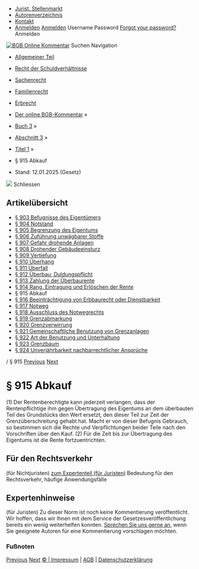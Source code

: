  * [Jurist. Stellenmarkt](https://bgb.kommentar.de/Buch-3/Abschnitt-3/Titel-1/</job-board> "Jurist. Stellenmarkt")
  * [Autorenverzeichnis](https://bgb.kommentar.de/Buch-3/Abschnitt-3/Titel-1/</Autorenverzeichnis> "Autorenverzeichnis")
  * [Kontakt](https://bgb.kommentar.de/Buch-3/Abschnitt-3/Titel-1/</Kontakt>)
  * [Anmelden](https://bgb.kommentar.de/Buch-3/Abschnitt-3/Titel-1/<#login> "show login form") [Anmelden](https://bgb.kommentar.de/Buch-3/Abschnitt-3/Titel-1/<#> "hide login form") Username Password
[Forgot your password?](https://bgb.kommentar.de/Buch-3/Abschnitt-3/Titel-1/</user/forgotpassword>) Anmelden 


[![BGB Online Kommentar](https://bgb.kommentar.de/extension/bgb/design/bgb/images/logo.png)](https://bgb.kommentar.de/Buch-3/Abschnitt-3/Titel-1/</> "BGB Online Kommentar")
Suchen
Navigation
  * [Allgemeiner Teil](https://bgb.kommentar.de/Buch-3/Abschnitt-3/Titel-1/</Buch-1>)
  * [Recht der Schuldverhältnisse](https://bgb.kommentar.de/Buch-3/Abschnitt-3/Titel-1/</Buch-2>)
  * [Sachenrecht](https://bgb.kommentar.de/Buch-3/Abschnitt-3/Titel-1/</Buch-3>)
  * [Familienrecht](https://bgb.kommentar.de/Buch-3/Abschnitt-3/Titel-1/</Buch-4>)
  * [Erbrecht](https://bgb.kommentar.de/Buch-3/Abschnitt-3/Titel-1/</Buch-5>)


  * [Der online BGB-Kommentar](https://bgb.kommentar.de/Buch-3/Abschnitt-3/Titel-1/</>) »
  * [Buch 3](https://bgb.kommentar.de/Buch-3/Abschnitt-3/Titel-1/</Buch-3>) »
  * [Abschnitt 3](https://bgb.kommentar.de/Buch-3/Abschnitt-3/Titel-1/</Buch-3/Abschnitt-3>) »
  * [Titel 1](https://bgb.kommentar.de/Buch-3/Abschnitt-3/Titel-1/</Buch-3/Abschnitt-3/Titel-1>) »
  * § 915 Abkauf 
  * Stand: 12.01.2025 (Gesetz) 


![](https://vg01.met.vgwort.de/na/1c9909529ead4f509072c06d9081a7d5)
Schliessen 
## Artikelübersicht
  * [ § 903 Befugnisse des Eigentümers ](https://bgb.kommentar.de/Buch-3/Abschnitt-3/Titel-1/</Buch-3/Abschnitt-3/Titel-1/Befugnisse-des-Eigentuemers>)
  * [ § 904 Notstand ](https://bgb.kommentar.de/Buch-3/Abschnitt-3/Titel-1/</Buch-3/Abschnitt-3/Titel-1/Notstand>)
  * [ § 905 Begrenzung des Eigentums ](https://bgb.kommentar.de/Buch-3/Abschnitt-3/Titel-1/</Buch-3/Abschnitt-3/Titel-1/Begrenzung-des-Eigentums>)
  * [ § 906 Zuführung unwägbarer Stoffe ](https://bgb.kommentar.de/Buch-3/Abschnitt-3/Titel-1/</Buch-3/Abschnitt-3/Titel-1/Zufuehrung-unwaegbarer-Stoffe>)
  * [ § 907 Gefahr drohende Anlagen ](https://bgb.kommentar.de/Buch-3/Abschnitt-3/Titel-1/</Buch-3/Abschnitt-3/Titel-1/Gefahr-drohende-Anlagen>)
  * [ § 908 Drohender Gebäudeeinsturz ](https://bgb.kommentar.de/Buch-3/Abschnitt-3/Titel-1/</Buch-3/Abschnitt-3/Titel-1/Drohender-Gebaeudeeinsturz>)
  * [ § 909 Vertiefung ](https://bgb.kommentar.de/Buch-3/Abschnitt-3/Titel-1/</Buch-3/Abschnitt-3/Titel-1/Vertiefung>)
  * [ § 910 Überhang ](https://bgb.kommentar.de/Buch-3/Abschnitt-3/Titel-1/</Buch-3/Abschnitt-3/Titel-1/Ueberhang>)
  * [ § 911 Überfall ](https://bgb.kommentar.de/Buch-3/Abschnitt-3/Titel-1/</Buch-3/Abschnitt-3/Titel-1/Ueberfall>)
  * [ § 912 Überbau; Duldungspflicht ](https://bgb.kommentar.de/Buch-3/Abschnitt-3/Titel-1/</Buch-3/Abschnitt-3/Titel-1/Ueberbau-Duldungspflicht>)
  * [ § 913 Zahlung der Überbaurente ](https://bgb.kommentar.de/Buch-3/Abschnitt-3/Titel-1/</Buch-3/Abschnitt-3/Titel-1/Zahlung-der-Ueberbaurente>)
  * [ § 914 Rang, Eintragung und Erlöschen der Rente ](https://bgb.kommentar.de/Buch-3/Abschnitt-3/Titel-1/</Buch-3/Abschnitt-3/Titel-1/Rang-Eintragung-und-Erloeschen-der-Rente>)
  * § 915 Abkauf 
  * [ § 916 Beeinträchtigung von Erbbaurecht oder Dienstbarkeit ](https://bgb.kommentar.de/Buch-3/Abschnitt-3/Titel-1/</Buch-3/Abschnitt-3/Titel-1/Beeintraechtigung-von-Erbbaurecht-oder-Dienstbarkeit>)
  * [ § 917 Notweg ](https://bgb.kommentar.de/Buch-3/Abschnitt-3/Titel-1/</Buch-3/Abschnitt-3/Titel-1/Notweg>)
  * [ § 918 Ausschluss des Notwegrechts ](https://bgb.kommentar.de/Buch-3/Abschnitt-3/Titel-1/</Buch-3/Abschnitt-3/Titel-1/Ausschluss-des-Notwegrechts>)
  * [ § 919 Grenzabmarkung ](https://bgb.kommentar.de/Buch-3/Abschnitt-3/Titel-1/</Buch-3/Abschnitt-3/Titel-1/Grenzabmarkung>)
  * [ § 920 Grenzverwirrung ](https://bgb.kommentar.de/Buch-3/Abschnitt-3/Titel-1/</Buch-3/Abschnitt-3/Titel-1/Grenzverwirrung>)
  * [ § 921 Gemeinschaftliche Benutzung von Grenzanlagen ](https://bgb.kommentar.de/Buch-3/Abschnitt-3/Titel-1/</Buch-3/Abschnitt-3/Titel-1/Gemeinschaftliche-Benutzung-von-Grenzanlagen>)
  * [ § 922 Art der Benutzung und Unterhaltung ](https://bgb.kommentar.de/Buch-3/Abschnitt-3/Titel-1/</Buch-3/Abschnitt-3/Titel-1/Art-der-Benutzung-und-Unterhaltung>)
  * [ § 923 Grenzbaum ](https://bgb.kommentar.de/Buch-3/Abschnitt-3/Titel-1/</Buch-3/Abschnitt-3/Titel-1/Grenzbaum>)
  * [ § 924 Unverjährbarkeit nachbarrechtlicher Ansprüche ](https://bgb.kommentar.de/Buch-3/Abschnitt-3/Titel-1/</Buch-3/Abschnitt-3/Titel-1/Unverjaehrbarkeit-nachbarrechtlicher-Ansprueche>)


/ § 915 
[Previous](https://bgb.kommentar.de/Buch-3/Abschnitt-3/Titel-1/</Buch-3/Abschnitt-3/Titel-1/Rang-Eintragung-und-Erloeschen-der-Rente> "§ 914 Rang, Eintragung und Erlöschen der Rente") [Next](https://bgb.kommentar.de/Buch-3/Abschnitt-3/Titel-1/</Buch-3/Abschnitt-3/Titel-1/Beeintraechtigung-von-Erbbaurecht-oder-Dienstbarkeit> "§ 916 Beeinträchtigung von Erbbaurecht oder Dienstbarkeit")
# § 915 Abkauf
(1) Der Rentenberechtigte kann jederzeit verlangen, dass der Rentenpflichtige ihm gegen Übertragung des Eigentums an dem überbauten Teil des Grundstücks den Wert ersetzt, den dieser Teil zur Zeit der Grenzüberschreitung gehabt hat. Macht er von dieser Befugnis Gebrauch, so bestimmen sich die Rechte und Verpflichtungen beider Teile nach den Vorschriften über den Kauf.
(2) Für die Zeit bis zur Übertragung des Eigentums ist die Rente fortzuentrichten.
## Für den Rechtsverkehr 
(für Nichtjuristen)
[zum Expertenteil (für Juristen)](https://bgb.kommentar.de/Buch-3/Abschnitt-3/Titel-1/<#expertenhinweise>)
Bedeutung für den Rechtsverkehr, häufige Anwendungsfälle
## Expertenhinweise
(für Juristen)
Zu dieser Norm ist noch keine Kommentierung veröffentlicht. Wir hoffen, dass wir Ihnen mit dem Service der Gesetzesveröffentlichung bereits ein wenig weiterhelfen konnten. [Sprechen Sie uns gerne an](https://bgb.kommentar.de/Buch-3/Abschnitt-3/Titel-1/</Kontakt>), wenn Sie geeignete Autoren für eine Kommentierung vorschlagen möchten. 
### Fußnoten
[Previous](https://bgb.kommentar.de/Buch-3/Abschnitt-3/Titel-1/</Buch-3/Abschnitt-3/Titel-1/Rang-Eintragung-und-Erloeschen-der-Rente> "§ 914 Rang, Eintragung und Erlöschen der Rente") [Next](https://bgb.kommentar.de/Buch-3/Abschnitt-3/Titel-1/</Buch-3/Abschnitt-3/Titel-1/Beeintraechtigung-von-Erbbaurecht-oder-Dienstbarkeit> "§ 916 Beeinträchtigung von Erbbaurecht oder Dienstbarkeit")
[© | Impressum](https://bgb.kommentar.de/Buch-3/Abschnitt-3/Titel-1/</Kontakt>) | [AGB](https://bgb.kommentar.de/Buch-3/Abschnitt-3/Titel-1/</AGB>) | [Datenschutzerklärung](https://bgb.kommentar.de/Buch-3/Abschnitt-3/Titel-1/</Datenschutzerklaerung-fuer-Leser>)
